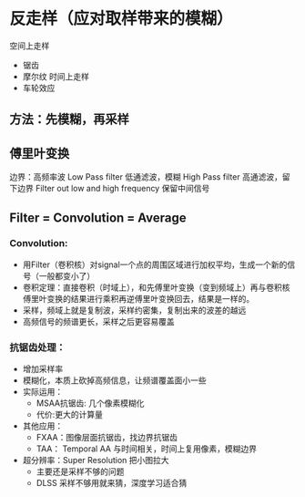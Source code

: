 # 反走样（应对取样带来的模糊）
空间上走样
- 锯齿
- 摩尔纹
时间上走样
- 车轮效应
## 方法：先模糊，再采样
## 傅里叶变换
边界：高频率波
Low Pass filter 低通滤波，模糊
High Pass filter 高通滤波，留下边界
Filter out low and high frequency 保留中间信号
## Filter = Convolution = Average
### Convolution:
- 用Filter（卷积核）对signal一个点的周围区域进行加权平均，生成一个新的信号（一般都变小了）
- 卷积定理：直接卷积（时域上），和先傅里叶变换（变到频域上）再与卷积核傅里叶变换的结果进行乘积再逆傅里叶变换回去，结果是一样的。
- 采样，频域上就是复制波，采样约密集，复制出来的波差的越远
- 高频信号的频谱更长，采样之后更容易覆盖
### 抗锯齿处理：
- 增加采样率
- 模糊化，本质上砍掉高频信息，让频谱覆盖面小一些
- 实际运用：
    - MSAA抗锯齿: 几个像素模糊化
    - 代价:更大的计算量
- 其他应用：
    - FXAA：图像层面抗锯齿，找边界抗锯齿
    - TAA： Temporal AA 与时间相关，时间上复用像素，模糊边界
- 超分辨率：Super Resolution 把小图拉大
    - 主要还是采样不够的问题
    - DLSS 采样不够用就来猜，深度学习适合猜